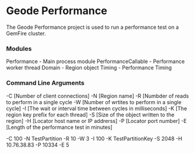 # Geode Performance #

The Geode Performance project is used to run a performance test on a GemFire cluster.






### Modules ###
   Performance - Main process module
   PerformanceCallable - Performance worker thread
   Domain - Region object 
   Timing - Performance Timing

### Command Line Arguments ###
-C [Number of client connections]
-N [Region name]
-R [Numbder of reads to perform in a single cycle
-W [Number of wrtites to perform in a single cycle]
-I [The wait or interval time between cycles in milliseconds]
-K [The region key prefix for each thread]
-S [Size of the object written to the region]
-H [Locator host name or IP addrerss]
-P [Locator port number]
-E [Length of the performance test in minutes]



-C 100 -N TestPartition -R 10 -W 3 -I 100 -K TestPartitionKey -S 2048 -H 10.76.38.83 -P 10334 -E 5
